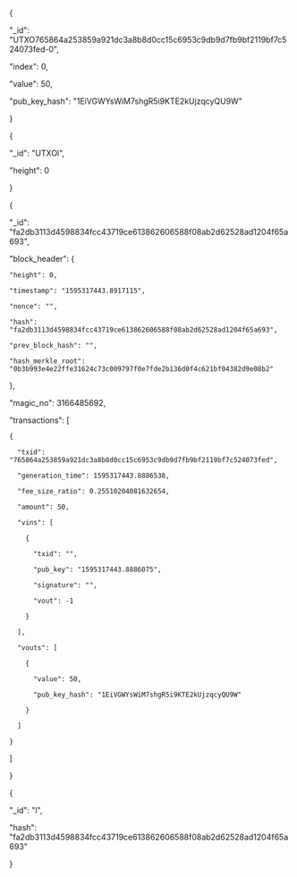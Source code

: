 {

  "_id": "UTXO765864a253859a921dc3a8b8d0cc15c6953c9db9d7fb9bf2119bf7c524073fed-0",
  
  "index": 0,
  
  "value": 50,
  
  "pub_key_hash": "1EiVGWYsWiM7shgR5i9KTE2kUjzqcyQU9W"
  
}









{

  "_id": "UTXOl",
  
  "height": 0
  
}











{

  "_id": "fa2db3113d4598834fcc43719ce613862606588f08ab2d62528ad1204f65a693",
  
  "block_header": {
  
    "height": 0,
    
    "timestamp": "1595317443.8917115",
    
    "nonce": "",
    
    "hash": "fa2db3113d4598834fcc43719ce613862606588f08ab2d62528ad1204f65a693",
    
    "prev_block_hash": "",
    
    "hash_merkle_root": "0b3b993e4e22ffe31624c73c009797f0e7fde2b136d0f4c621bf04382d9e08b2"
    
  },
  
  "magic_no": 3166485692,
  
  "transactions": [
  
    {
    
      "txid": "765864a253859a921dc3a8b8d0cc15c6953c9db9d7fb9bf2119bf7c524073fed",
      
      "generation_time": 1595317443.8886538,
      
      "fee_size_ratio": 0.25510204081632654,
      
      "amount": 50,
      
      "vins": [
      
        {
        
          "txid": "",
          
          "pub_key": "1595317443.8886075",
          
          "signature": "",
          
          "vout": -1
          
        }
        
      ],
      
      "vouts": [
      
        {
        
          "value": 50,
          
          "pub_key_hash": "1EiVGWYsWiM7shgR5i9KTE2kUjzqcyQU9W"
          
        }
        
      ]
      
    }
    
  ]
  
}










{

  "_id": "l",
  
  "hash": "fa2db3113d4598834fcc43719ce613862606588f08ab2d62528ad1204f65a693"
  
}






